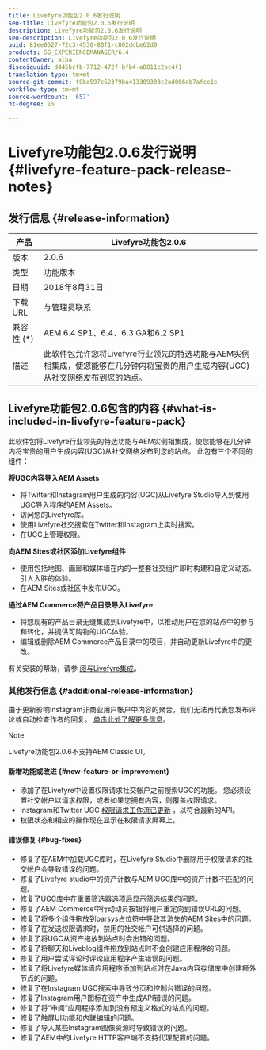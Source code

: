 ```yaml
---
title: Livefyre功能包2.0.6发行说明
seo-title: Livefyre功能包2.0.6发行说明
description: Livefyre功能包2.0.6发行说明
seo-description: Livefyre功能包2.0.6发行说明
uuid: 81ee0527-72c3-4530-80f1-c802ddbe62d0
products: SG_EXPERIENCEMANAGER/6.4
contentOwner: alba
discoiquuid: d445bcfb-7712-472f-bfb4-a8811c2bc4f1
translation-type: tm+mt
source-git-commit: f8ba597c62379ba413309303c2ad066ab7afce1e
workflow-type: tm+mt
source-wordcount: '657'
ht-degree: 1%

---
```



# Livefyre功能包2.0.6发行说明 {#livefyre-feature-pack-release-notes}

## 发行信息 {#release-information}

| 产品 | Livefyre功能包2.0.6 |
|--- |--- |
| 版本 | 2.0.6 |
| 类型 | 功能版本 |
| 日期 | 2018年8月31日 |
| 下载 URL | 与管理员联系 |
| 兼容性 (*) | AEM 6.4 SP1、6.4、6.3 GA和6.2 SP1 |
| 描述 | 此软件包允许您将Livefyre行业领先的特选功能与AEM实例相集成，使您能够在几分钟内将宝贵的用户生成内容(UGC)从社交网络发布到您的站点。 |

## Livefyre功能包2.0.6包含的内容 {#what-is-included-in-livefyre-feature-pack}

此软件包将Livefyre行业领先的特选功能与AEM实例相集成，使您能够在几分钟内将宝贵的用户生成内容(UGC)从社交网络发布到您的站点。 此包有三个不同的组件：

**将UGC内容导入AEM Assets**

* 将Twitter和Instagram用户生成的内容(UGC)从Livefyre Studio导入到使用UGC导入程序的AEM Assets。
* 访问您的Livefyre库。
* 使用Livefyre社交搜索在Twitter和Instagram上实时搜索。
* 在UGC上管理权限。

**向AEM Sites或社区添加Livefyre组件**

* 使用包括地图、画廊和媒体墙在内的一整套社交组件即时构建和自定义动态、引人入胜的体验。
* 在AEM Sites或社区中发布UGC。

**通过AEM Commerce将产品目录导入Livefyre**

* 将您现有的产品目录无缝集成到Livefyre中，以推动用户在您的站点中的参与和转化，并提供可购物的UGC体验。
* 编辑或删除AEM Commerce产品目录中的项目，并自动更新Livefyre中的更改。

有关安装的帮助，请参 [阅与Livefyre集成](https://docs.adobe.com/content/help/en/experience-manager-64/administering/integration/livefyre.html)。

### 其他发行信息 {#additional-release-information}

由于更新影响Instagram非商业用户帐户中内容的聚合，我们无法再代表您发布评论或自动检查作者的回复。 [单击此处了解更多信息](https://developers.facebook.com/blog/post/2018/04/04/facebook-api-platform-product-changes/)。

>[!NOTE]
>
>Livefyre功能包2.0.6不支持AEM Classic UI。

#### 新增功能或改进 {#new-feature-or-improvement}

* 添加了在Livefyre中设置权限请求社交帐户之前搜索UGC的功能。 您必须设置社交帐户以请求权限，或者如果您拥有内容，则覆盖权限请求。
* Instagram和Twitter UGC [权限请求工作流已更新](https://docs.adobe.com/content/help/en/experience-manager-64/administering/integration/livefyre.html) ，以符合最新的API。
* 权限状态和相应的操作现在显示在权限请求屏幕上。

#### 错误修复 {#bug-fixes}

* 修复了在AEM中加载UGC库时，在Livefyre Studio中删除用于权限请求的社交帐户会导致错误的问题。
* 修复了Livefyre studio中的资产计数与AEM UGC库中的资产计数不匹配的问题。
* 修复了UGC库中在重置筛选器选项后显示筛选结果的问题。
* 修复了AEM Commerce中行动动员按钮将用户重定向到错误URL的问题。
* 修复了将多个组件拖放到parsys占位符中导致其消失的AEM Sites中的问题。
* 修复了在发送权限请求时，禁用的社交帐户可供选择的问题。
* 修复了将UGC从资产拖放到站点时会出错的问题。
* 修复了将聊天和Liveblog组件拖放到站点时不会创建应用程序的问题。
* 修复了用户尝试评论时评论应用程序产生错误的问题。
* 修复了将Livefyre媒体墙应用程序添加到站点时在Java内容存储库中创建额外节点的问题。
* 修复了在Instagram UGC搜索中导致分页和控制台错误的问题。
* 修复了Instagram用户图标在资产中生成API错误的问题。
* 修复了将“审阅”应用程序添加到没有预定义格式的站点的问题。
* 修复了触屏UI功能和内联编辑的问题。
* 修复了导入某些Instagram图像资源时导致错误的问题。
* 修复了AEM中的Livefyre HTTP客户端不支持代理配置的问题。

